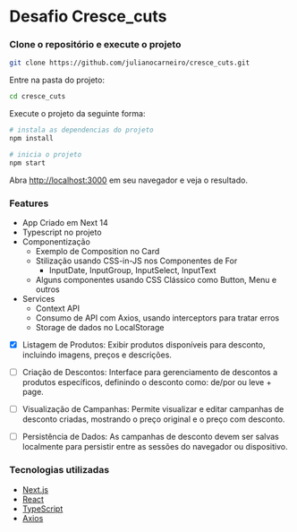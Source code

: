 # Desafio Cresce_cuts

### Clone o repositório e execute o projeto

```bash
git clone https://github.com/julianocarneiro/cresce_cuts.git
```
Entre na pasta do projeto:
```bash
cd cresce_cuts
```

Execute o projeto da seguinte forma:
```bash
# instala as dependencias do projeto
npm install

# inicia o projeto
npm start
```
Abra [http://localhost:3000](http://localhost:3000) em seu navegador e veja o resultado.

### Features

* App Criado em Next 14
* Typescript no projeto
* Componentização
  * Exemplo de Composition no Card
  * Stilização usando CSS-in-JS nos Componentes de For
    * InputDate, InputGroup, InputSelect, InputText
  * Alguns componentes usando CSS Clássico como Button, Menu e outros
* Services
  * Context API
  * Consumo de API com Axios, usando interceptors para tratar erros
  * Storage de dados no LocalStorage

- [x] Listagem de Produtos: Exibir produtos disponíveis para desconto, incluindo imagens, preços e descrições.

- [ ] Criação de Descontos: Interface para gerenciamento de descontos a produtos específicos, definindo o desconto como: de/por ou leve + page.

- [ ] Visualização de Campanhas: Permite visualizar e editar campanhas de desconto criadas, mostrando o preço original e o preço com desconto.

- [ ] Persistência de Dados: As campanhas de desconto devem ser salvas localmente para persistir entre as sessões do navegador ou dispositivo.



### Tecnologias utilizadas

- [Next.js](https://nextjs.org/)
- [React](https://pt-br.reactjs.org/)
- [TypeScript](https://www.typescriptlang.org/)
- [Axios](https://axios-http.com/)
  